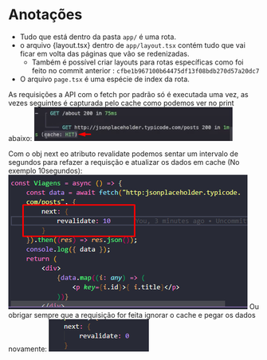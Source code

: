 # Anotações

* Tudo que está dentro da pasta ```app/``` é uma rota.
* o arquivo {layout.tsx} dentro de ```app/layout.tsx``` contém tudo que vai ficar em volta das páginas que vão se redenizadas.
    - Também é possível criar layouts para rotas específicas como foi feito no commit anterior : ```cfbe1b967100b64475df13f08bdb270d57a20dc7```
* O arquivo ```page.tsx``` é uma espécie de index da rota.

As requisições a API com o fetch por padrão só é executada uma vez, as vezes seguintes é capturada pelo cache como podemos ver no print abaixo:
![Alt text](image-1.png)

Com o obj next eo atributo revalidate podemos sentar um intervalo de segundos para refazer a requisção e atualizar os dados em cache (No exemplo 10segundos):
![Requisição 10s](image-2.png)
Ou obrigar sempre que a requisição for feita ignorar o cache e pegar os dados novamente:
![Alt text](image-3.png)
